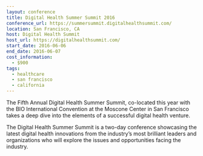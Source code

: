 ```yaml
---
layout: conference
title: Digital Health Summer Summit 2016
conference_url: https://summersummit.digitalhealthsummit.com/
location: San Francisco, CA
host: Digital Health Summit
host_url: https://digitalhealthsummit.com/
start_date: 2016-06-06
end_date: 2016-06-07
cost_information:
  - $900
tags:
  - healthcare
  - san francisco
  - california
---
```


The Fifth Annual Digital Health Summer Summit, co-located this year with the BIO International Convention at the Moscone Center in San Francisco takes a deep dive into the elements of a successful digital health venture.

The Digital Health Summer Summit is a two-day conference showcasing the latest digital health innovations from the industry’s most brilliant leaders and organizations who will explore the issues and opportunities facing the industry.
